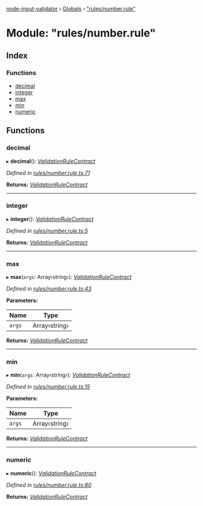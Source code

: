 [node-input-validator](../README.md) › [Globals](../globals.md) › ["rules/number.rule"](_rules_number_rule_.md)

# Module: "rules/number.rule"

## Index

### Functions

* [decimal](_rules_number_rule_.md#decimal)
* [integer](_rules_number_rule_.md#integer)
* [max](_rules_number_rule_.md#max)
* [min](_rules_number_rule_.md#min)
* [numeric](_rules_number_rule_.md#numeric)

## Functions

###  decimal

▸ **decimal**(): *[ValidationRuleContract](../interfaces/_contracts_.validationrulecontract.md)*

*Defined in [rules/number.rule.ts:71](https://github.com/bitnbytesio/node-input-validator/blob/f6990fa/src/rules/number.rule.ts#L71)*

**Returns:** *[ValidationRuleContract](../interfaces/_contracts_.validationrulecontract.md)*

___

###  integer

▸ **integer**(): *[ValidationRuleContract](../interfaces/_contracts_.validationrulecontract.md)*

*Defined in [rules/number.rule.ts:5](https://github.com/bitnbytesio/node-input-validator/blob/f6990fa/src/rules/number.rule.ts#L5)*

**Returns:** *[ValidationRuleContract](../interfaces/_contracts_.validationrulecontract.md)*

___

###  max

▸ **max**(`args`: Array‹string›): *[ValidationRuleContract](../interfaces/_contracts_.validationrulecontract.md)*

*Defined in [rules/number.rule.ts:43](https://github.com/bitnbytesio/node-input-validator/blob/f6990fa/src/rules/number.rule.ts#L43)*

**Parameters:**

Name | Type |
------ | ------ |
`args` | Array‹string› |

**Returns:** *[ValidationRuleContract](../interfaces/_contracts_.validationrulecontract.md)*

___

###  min

▸ **min**(`args`: Array‹string›): *[ValidationRuleContract](../interfaces/_contracts_.validationrulecontract.md)*

*Defined in [rules/number.rule.ts:15](https://github.com/bitnbytesio/node-input-validator/blob/f6990fa/src/rules/number.rule.ts#L15)*

**Parameters:**

Name | Type |
------ | ------ |
`args` | Array‹string› |

**Returns:** *[ValidationRuleContract](../interfaces/_contracts_.validationrulecontract.md)*

___

###  numeric

▸ **numeric**(): *[ValidationRuleContract](../interfaces/_contracts_.validationrulecontract.md)*

*Defined in [rules/number.rule.ts:80](https://github.com/bitnbytesio/node-input-validator/blob/f6990fa/src/rules/number.rule.ts#L80)*

**Returns:** *[ValidationRuleContract](../interfaces/_contracts_.validationrulecontract.md)*
